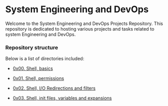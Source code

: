# System Engineering and DevOps

Welcome to the System Engineering and DevOps Projects Repository.
This repository is dedicated to hosting various projects and tasks related to
system Engineering and DevOps.

### Repository structure

Below is a list of directories included:

* [0x00. Shell, basics](0x00-shell_basics)

* [0x01. Shell, permissions](0x01-shell_permissions)

* [0x02. Shell, I/O Redirections and filters](0x02-shell_redirections)

* [0x03. Shell, init files, variables and expansions](0x03-shell_variables_expansions)




